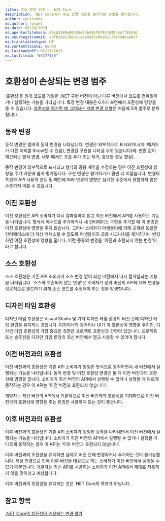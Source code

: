 ```yaml
---
title: 주요 변경 범주 - .NET Core
description: .NET Core에서 주요 변경 내용을 분류하는 방법을 알아봅니다.
author: rpetrusha
ms.author: ronpet
ms.date: 06/10/2019
ms.openlocfilehash: 68cd3580e80305e54b41610f05d939a6aff8b54d
ms.sourcegitcommit: a970268118ea61ce14207e0916e17243546a491f
ms.translationtype: HT
ms.contentlocale: ko-KR
ms.lasthandoff: 06/21/2019
ms.locfileid: "69577155"
---
```

# <a name="breaking-change-categories"></a>호환성이 손상되는 변경 범주

‘호환성’은 원래 코드를 개발한 .NET 구현 버전이 아닌 다른 버전에서 코드를 컴파일하거나 실행하는 기능을 나타냅니다.  특정 변경 내용은 6가지 측면에서 호환성에 영향을 줄 수 있습니다. [호환성을 평가할 때 고려되는 개별 변경 유형](index.md)은 처음에 5개 범주로 분류됩니다. 

## <a name="behavioral-change"></a>동작 변경

동작 변경은 멤버의 동작 변경을 나타냅니다. 변경은 외부적으로 표시되거나(예: 메서드가 다른 예외를 throw할 수 있음), 변경된 구현을 나타낼 수도 있습니다(예: 반환 값이 계산되는 방식 변경, 내부 메서드 호출 추가 또는 제거, 중요한 성능 향상).

동작 변경이 외부적으로 표시되고 형식의 공용 계약을 수정하는 경우 이진 호환성에 영향을 주기 때문에 쉽게 평가됩니다. 구현 변경은 평가하기가 훨씬 더 어렵습니다. 변경의 특성과 API 사용의 빈도 및 패턴에 따라 변경의 영향은 심각한 수준에서 위험하지 않은 수준까지 이를 수 있습니다.  

## <a name="binary-compatibility"></a>이진 호환성

이진 호환성은 API 소비자가 다시 컴파일하지 않고 최신 버전에서 API를 사용하는 기능을 나타냅니다. 형식에 메서드를 추가하거나 새 인터페이스 구현을 추가할 때 이 변경은 이진 호환성에 영향을 주지 않습니다. 그러나 소비자가 어셈블리에 의해 공개된 동일한 인터페이스에 더 이상 액세스할 수 없도록 어셈블리의 공용 시그니처를 제거하거나 변경하면 이진 호환성에 영향을 줍니다. 이런 종류의 변경을 ‘이진과 호환되지 않는 변경’이라고 합니다. 

## <a name="source-compatibility"></a>소스 호환성

 소스 호환성은 기존 API 소비자가 소스 변경 없이 최신 버전에서 다시 컴파일되는 기능을 나타냅니다. ‘소스와 호환되지 않는 변경’은 소비자가 상위 버전의 API에 대해 변경을 성공적으로 빌드하기 위해 소스 코드를 수정해야 하는 경우 발생합니다. 

## <a name="design-time-compatibility"></a>디자인 타임 호환성

디자인 타임 호환성은 Visual Studio 및 기타 디자인 타임 환경의 버전 간에 디자인 타임 환경을 유지하는 것입니다. 디자이너의 동작이나 UI가 이 호환성에 영향을 주지만, 디자인 타임 호환성의 가장 중요한 측면은 프로젝트 호환성과 관련이 있습니다. 프로젝트 또는 솔루션을 디자인 타임 환경의 최신 버전에서 열고 사용할 수 있어야 합니다.

## <a name="backwards-compatibility"></a>이전 버전과의 호환성

이전 버전과의 호환성은 기존 API 소비자가 동일한 방식으로 동작하면서 새 버전에서 실행되는 기능을 나타냅니다. 동작 변경 및 이진 호환성 변경은 둘 다 이전 버전과의 호환성에 영향을 줍니다. 소비자가 최신 버전의 API에서 실행될 수 없거나 실행될 때 다르게 동작하는 경우 이 API는 ‘이전 버전과 호환되지 않습니다’. 

개발자는 최신 버전의 API에서 기본적으로 이전 버전과의 호환성을 기대하므로 이전 버전과의 호환성에 영향을 주는 변경은 사용하지 않는 것이 좋습니다.

## <a name="forward-compatibility"></a>이후 버전과의 호환성

이후 버전과의 호환성은 기존 API 소비자가 동일한 동작을 나타내면서 이전 버전에서 실행되는 기능을 나타냅니다. 소비자가 이전 버전의 API에서 실행될 수 없거나 실행될 때 다르게 동작하는 경우 이 API는 ‘이후 버전과 호환되지 않습니다’.  

이후 버전과의 호환성을 유지하면 실제로 버전 간에 변경하거나 추가하는 것이 불가능합니다. 해당 변경으로 인해 이후 버전을 대상으로 하는 소비자가 이전 버전에서 실행될 수 없기 때문입니다. 개발자는 최신 API를 사용하는 소비자가 이전 API에서 제대로 작동하지 않을 것이라고 예상합니다. 

이후 버전과의 호환성을 유지하는 것은 .NET Core의 목표가 아닙니다.

## <a name="see-also"></a>참고 항목

[.NET Core의 호환성이 손상되는 변경 평가](index.md)
